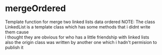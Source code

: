 # mergeOrdered
Template function for merge two linked lists data ordered
NOTE: The class LinkedList is a template class which has some methods that i didnt write them cause   
i thought they are obvious for who has a little friendship with linked lists  
also the origin class was written by another one which i hadn't permision to publish it
